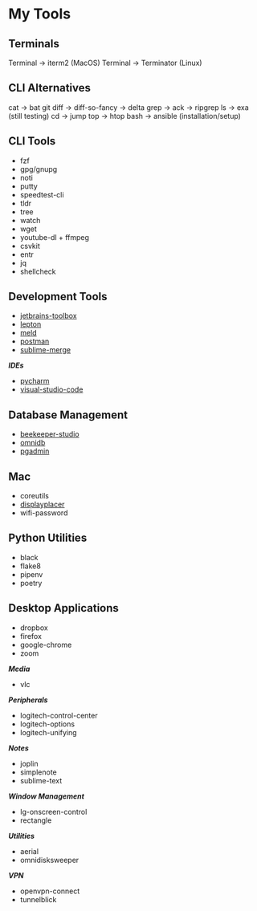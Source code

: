 # My Tools

## Terminals

Terminal -> iterm2 (MacOS)
Terminal -> Terminator (Linux)

## CLI Alternatives

cat -> bat
git diff -> diff-so-fancy -> delta
grep -> ack -> ripgrep
ls -> exa (still testing)
cd -> jump
top -> htop
bash -> ansible (installation/setup)

## CLI Tools

- fzf
- gpg/gnupg
- noti
- putty
- speedtest-cli
- tldr
- tree
- watch
- wget
- youtube-dl + ffmpeg
- csvkit
- entr
- jq
- shellcheck

## Development Tools

- [jetbrains-toolbox](https://www.jetbrains.com/toolbox-app/)
- [lepton](https://hackjutsu.com/Lepton/)
- [meld](https://meldmerge.org/)
- [postman](https://www.postman.com/)
- [sublime-merge](https://www.sublimemerge.com/)

***IDEs***

- [pycharm](https://www.jetbrains.com/pycharm/)
- [visual-studio-code](https://code.visualstudio.com/)

## Database Management

- [beekeeper-studio](https://www.beekeeperstudio.io/)
- [omnidb](https://omnidb.org/#about)
- [pgadmin](https://www.pgadmin.org/)

## Mac

- coreutils
- [displayplacer](https://github.com/jakehilborn/displayplacer)
- wifi-password

## Python Utilities

- black
- flake8
- pipenv
- poetry

## Desktop Applications

- dropbox
- firefox
- google-chrome
- zoom

***Media***

- vlc

***Peripherals***

- logitech-control-center
- logitech-options
- logitech-unifying

***Notes***

- joplin
- simplenote
- sublime-text

***Window Management***

- lg-onscreen-control
- rectangle

***Utilities***

- aerial
- omnidisksweeper

***VPN***

- openvpn-connect
- tunnelblick
